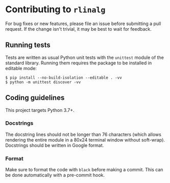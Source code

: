 # Contributing to `rlinalg`

For bug fixes or new features, please file an issue before submitting a
pull request. If the change isn't trivial, it may be best to wait for
feedback.

## Running tests

Tests are written as usual Python unit tests with the `unittest` module of
the standard library. Running them requires the package to be installed
in editable mode:

```console
$ pip install --no-build-isolation --editable . -vv
$ python -m unittest discover -vv
```

## Coding guidelines

This project targets Python 3.7+.

### Docstrings

The docstring lines should not be longer than 76 characters (which allows
rendering the entire module in a 80x24 terminal window without soft-wrap).  
Docstrings should be written in Google format.

### Format

Make sure to format the code with `black` before making a commit. This can
be done automatically with a pre-commit hook.
